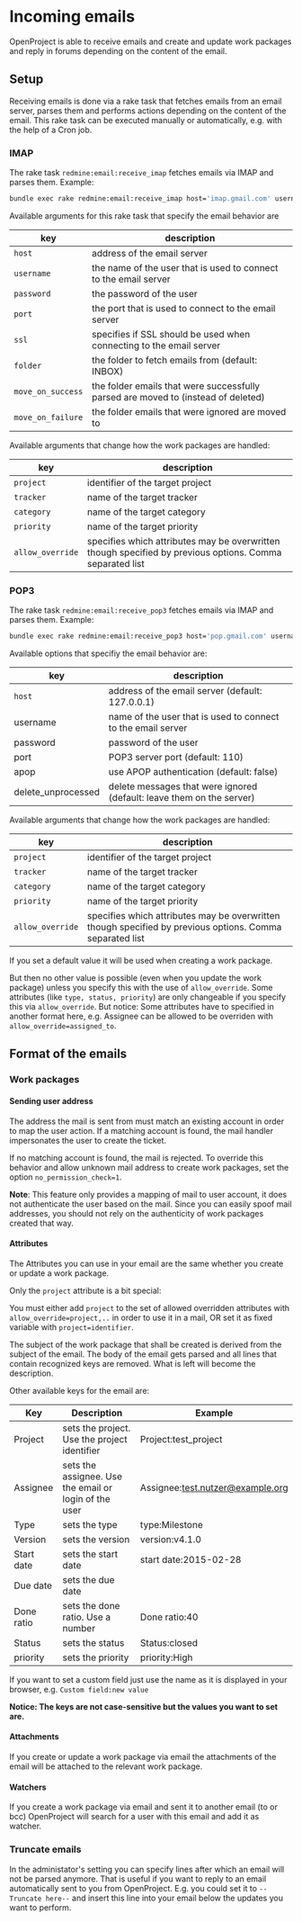 # Incoming emails

OpenProject is able to receive emails and create and update work packages and reply in forums depending on the content of the email.

## Setup

Receiving emails is done via a rake task that fetches emails from an email server, parses them and performs actions depending on the content of the email. This rake task can be executed manually or automatically, e.g. with the help of a Cron job.

### IMAP

The rake task `redmine:email:receive_imap` fetches emails via IMAP and parses them.
Example:

```bash
bundle exec rake redmine:email:receive_imap host='imap.gmail.com' username='test_user' password='password' port=993 ssl=true allow_override=type,project project=test_project
```

Available arguments for this rake task that specify the email behavior are

|key | description|
|----|------------|
| `host` | address of the email server |
| `username` | the name of the user that is used to connect to the email server|
| `password` | the password of the user|
| `port` | the port that is used to connect to the email server|
| `ssl` | specifies if SSL should be used when connecting to the email server|
| `folder` | the folder to fetch emails from (default: INBOX)|
| `move_on_success` | the folder emails that were successfully parsed are moved to (instead of deleted)|
| `move_on_failure` | the folder emails that were ignored are moved to|

Available arguments that change how the work packages are handled:

| key | description |
|---|---|
| `project` | identifier of the target project |
| `tracker` | name of the target tracker |
| `category` | name of the target category |
| `priority` | name of the target priority |
| `allow_override` | specifies which attributes may be overwritten though specified by previous options. Comma separated list |


### POP3

The rake task `redmine:email:receive_pop3` fetches emails via IMAP and parses them.
Example:
```bash
bundle exec rake redmine:email:receive_pop3 host='pop.gmail.com' username='test_user' password='password' port=995 allow_override=priority
```

Available options that specifiy the email behavior are:

|key | description|
|----|------------|
|`host` | address of the email server (default: 127.0.0.1)|
| username | name of the user that is used to connect to the email server|
| password | password of the user|
| port| POP3 server port (default: 110)|
| apop | use APOP authentication (default: false)|
| delete_unprocessed | delete messages that were ignored (default: leave them on the server)|

Available arguments that change how the work packages are handled:

|key | description|
|----|------------|
| `project` | identifier of the target project|
| `tracker` | name of the target tracker|
| `category` | name of the target category|
| `priority` | name of the target priority|
| `allow_override` | specifies which attributes may be overwritten though specified by previous options. Comma separated list|

If you set a default value it will be used when creating a work package.

But then no other value is possible (even when you update the work package) unless you specify this with the use of `allow_override`. Some attributes (like `type, status, priority`) are only changeable if you specify this via `allow_override`. But notice: Some attributes have to specified in another format here, e.g. Assignee can be allowed to be overriden with `allow_override=assigned_to`.


## Format of the emails

### Work packages

#### Sending user address

The address the mail is sent from must match an existing account in order to map the user action.
If a matching account is found, the mail handler impersonates the user to create the ticket.

If no matching account is found, the mail is rejected. To override this behavior and allow unknown mail address
to create work packages, set the option `no_permission_check=1`.

**Note**: This feature only provides a mapping of mail to user account, it does not authenticate the user based on the mail.
Since you can easily spoof mail addresses, you should not rely on the authenticity of work packages created that way.

#### Attributes

The Attributes you can use in your email are the same whether you create or update a work package.

Only the `project` attribute is a bit special:

You must either add `project` to the set of allowed overridden attributes with `allow_override=project,..` in order to use it in a mail,
OR set it as fixed variable with `project=identifier`.

The subject of the work package that shall be created is derived from the subject of the email. The body of the email gets parsed and all lines that contain recognized keys are removed. What is left will become the description.

Other available keys for the email are:

|Key|Description|Example|
|---|---|---|
| Project | sets the project. Use the project identifier | Project:test\_project |
| Assignee | sets the assignee. Use the email or login of the user | Assignee:test.nutzer@example.org |
| Type | sets the type | type:Milestone |
| Version | sets the version | version:v4.1.0 |
| Start date | sets the start date | start date:2015-02-28 |
| Due date | sets the due date |  |
| Done ratio | sets the done ratio. Use a number | Done ratio:40 |
| Status | sets the status | Status:closed |
| priority | sets the priority | priority:High |

If you want to set a custom field just use the name as it is displayed in your browser, e.g. `Custom field:new value`

**Notice: The keys are not case-sensitive but the values you want to set are.**

#### Attachments

If you create or update a work package via email the attachments of the email will be attached to the relevant work package.

#### Watchers

If you create a work package via email and sent it to another email (to or bcc) OpenProject will search for a user with this email and add it as watcher.

### Truncate emails

In the administator's setting you can specify lines after which an email will not be parsed anymore. That is useful if you want to reply to an email automatically sent to you from OpenProject. E.g. you could set it to `--Truncate here--` and insert this line into your email below the updates you want to perform. 
